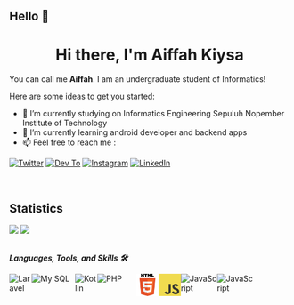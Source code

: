 ## Hello 👋

<div align="center">
   <h1>Hi there, I'm Aiffah Kiysa  </h1>
</div>

You can call me **Aiffah**. I am an undergraduate student of Informatics!

Here are some ideas to get you started:

- 🔭 I’m currently studying on Informatics Engineering Sepuluh Nopember Institute of Technology
- 🌱 I’m currently learning android developer and backend apps
- 📫 Feel free to reach me :
<p>
    <a href="https://twitter.com/kiysawf" target="_blank"><img src="https://img.shields.io/badge/Twitter-0084b4?style=for-the-badge&logo=Twitter&logoColor=white" alt="Twitter"></a>
    <a href="https://dev.to/aiffahkiysa" target="_blank"><img src="https://img.shields.io/badge/dev.to-0A0A0A?style=for-the-badge&logo=dev.to&logoColor=white" alt="Dev To"></a>
    <a href="https://www.instagram.com/aiffah.kw" target="_blank"><img src="https://img.shields.io/badge/Instagram-E4405F?style=for-the-badge&logo=instagram&logoColor=white" alt="Instagram"></a>
    <a href="https://www.linkedin.com/in/aiffah-kiysa-waafi" target="_blank"><img src="https://img.shields.io/badge/LinkedIn-0077B5?style=for-the-badge&logo=linkedin&logoColor=white" alt="LinkedIn"></a>
</p>

<br>

## Statistics

<div>
  <img height="154" src="https://github-readme-stats.vercel.app/api?username=AiffahKiysa&show_icons=true&theme=react&count_private=true&hide=issues" />
  <img height="154" src="https://github-readme-stats.vercel.app/api/top-langs/?username=Aiffahkiysa&layout=compact&theme=react&langs_count=6" />
</div>

</div>

<br>

***Languages, Tools, and Skills 🛠***

<a href="https://laravel.com/">
  <img align="left" alt="Laravel" title="Laravel" width="40px" src="https://upload.wikimedia.org/wikipedia/commons/thumb/9/9a/Laravel.svg/115px-Laravel.svg.png?20190820171151" />
</a>
<a href="https://www.mysql.com/">
  <img align="left" alt="My SQL" title="My SQL" width="78px" src="https://www.logo.wine/a/logo/MySQL/MySQL-Logo.wine.svg" />
</a>
<a href="https://kotlinlang.org/">
  <img align="left" alt="Kotlin" title="Kotlin" width="40px" src="https://cdn.freebiesupply.com/logos/large/2x/kotlin-1-logo-png-transparent.png" />
</a>
<a href="https://www.php.net/">
  <img align="left" alt="PHP" title="PHP" width="70px" src="https://logos-download.com/wp-content/uploads/2016/09/PHP_logo.png" />
</a>
<a href="https://html.com">
  <img align="left" alt="HTML5" title="HTML5" width="40px" src="https://raw.githubusercontent.com/github/explore/80688e429a7d4ef2fca1e82350fe8e3517d3494d/topics/html/html.png" />
</a>
<!-- <a href="https://css3.com">
  <img align="left" alt="CSS3" title="CSS3" width="40px" src="https://raw.githubusercontent.com/github/explore/80688e429a7d4ef2fca1e82350fe8e3517d3494d/topics/css/css.png" />
</a> -->
<a href="https://www.javascript.com">
  <img align="left" alt="JavaScript" title="JavaScript" width="40px" src="https://raw.githubusercontent.com/github/explore/80688e429a7d4ef2fca1e82350fe8e3517d3494d/topics/javascript/javascript.png" />
</a>
<a href="https://threejs.org">
  <img align="left" alt="JavaScript" title="JavaScript" width="65px" src="https://aulapp.ovh/exelearning/threejs.png" />
</a>
<a href="webgl.com">
  <img align="left" alt="JavaScript" title="JavaScript" width="65px" src="https://logos-download.com/wp-content/uploads/2017/01/WebGL_logo_logotype.png" />
</a>

   </div><br>
